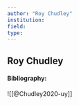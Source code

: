 ```yaml
---
author: "Roy Chudley"
institution:
field:
type:
---
```


## Roy Chudley
#### Bibliography:

![[@Chudley2020-uy]]